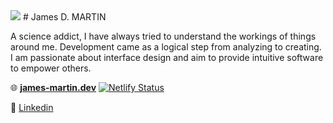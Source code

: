 <img src='https://james-martin.dev/assets/static/favicon.cbda223.2ef9e5c5f4f61994befbb9ae9723b4ae.png'/>
# James D. MARTIN

A science addict, I have always tried to understand the workings of things around me. Development came as a logical step from analyzing to creating. I am passionate about interface design and aim to provide intuitive software to empower others.

:globe_with_meridians: __[james-martin.dev](https://james-martin.dev)__ [![Netlify Status](https://api.netlify.com/api/v1/badges/7a62fd9e-69c8-4d91-a0f1-e743485e0b85/deploy-status)](https://app.netlify.com/sites/dorkside-web/deploys)

:link: [Linkedin](https://www.linkedin.com/in/dorkside/)
